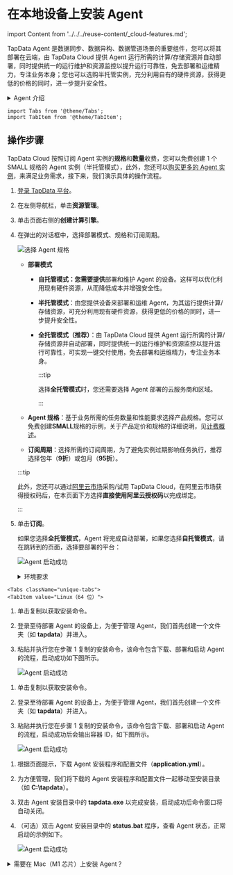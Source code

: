 # 在本地设备上安装 Agent

import Content from '../../../reuse-content/_cloud-features.md';

<Content />

TapData Agent 是数据同步、数据异构、数据管道场景的重要组件，您可以将其部署在云端，由 TapData Cloud 提供 Agent 运行所需的计算/存储资源并自动部署，同时提供统一的运行维护和资源监控以提升运行可靠性，免去部署和运维精力，专注业务本身；您也可以选购半托管实例，充分利用自有的硬件资源，获得更低的价格的同时，进一步提升安全性。

<details>
  <summary>Agent 介绍</summary>
  Agent 是数据同步、数据异构、数据开发场景中的关键程序，负责通过流式技术从源系统获取数据、处理转换数据并发送到目标系统，由云上的管理端统一管理，由 Agent 处理的数据不会上传或存储在 TapData Cloud 中，充分保障数据安全性。
</details>



```mdx-code-block
import Tabs from '@theme/Tabs';
import TabItem from '@theme/TabItem';
```

## 操作步骤

TapData Cloud 按照订阅 Agent 实例的**规格**和**数量**收费，您可以免费创建 1 个 SMALL 规格的 Agent 实例（半托管模式），此外，您还可以[购买更多的 Agent 实例](../../billing/billing-overview.md)，来满足业务需求，接下来，我们演示具体的操作流程。

1. [登录 TapData 平台](../../user-guide/log-in.md)。

2. 在左侧导航栏，单击**资源管理**。

3. 单击页面右侧的**创建计算引擎**。

4. 在弹出的对话框中，选择部署模式、规格和订阅周期。

   ![选择 Agent 规格](../../images/select_aget_spec.png)

   * **部署模式**

     - **自托管模式：您需要提供**部署和维护 Agent 的设备。这样可以优化利用现有硬件资源，从而降低成本并增强安全性。

     - **半托管模式**：由您提供设备来部署和运维 Agent，为其运行提供计算/存储资源，可充分利用现有硬件资源，获得更低的价格的同时，进一步提升安全性。

     - **全托管模式（推荐）**：由 TapData Cloud 提供 Agent 运行所需的计算/存储资源并自动部署，同时提供统一的运行维护和资源监控以提升运行可靠性，可实现一键交付使用，免去部署和运维精力，专注业务本身。

       :::tip

       选择**全托管模式**时，您还需要选择 Agent 部署的云服务商和区域。

       :::

   * **Agent 规格**：基于业务所需的任务数量和性能要求选择产品规格。您可以免费创建**SMALL**规格的示例，关于产品定价和规格的详细说明，见[计费概述](../../../billing/billing-overview)。

   * **订阅周期**：选择所需的订阅周期，为了避免实例过期影响任务执行，推荐选择包年（**9折**）或包月（**95折**）。

   :::tip

   此外，您还可以通过[阿里云市场](https://market.aliyun.com/products/56024006/cmgj00061912.html)采购/试用 TapData Cloud，在阿里云市场获得授权码后，在本页面下方选择**直接使用阿里云授权码**以完成绑定。

   :::

5. 单击**订阅**。

   如果您选择**全托管模式**，Agent 将完成自动部署，如果您选择**自托管模式**，请在跳转到的页面，选择要部署的平台：
   
   ![Agent 启动成功](../../images/select_agent_platform.png)
   
   <details><summary>环境要求</summary>
     <ul>
       <li>硬件环境：x86 架构处理器</li>
       <li>操作系统：64 位</li>
       <li>网络环境：可连通公网，且可与源/目标数据库通信</li>
       <li>软件依赖：Linux 平台依赖 Java 1.8 版本，可执行 java -version 命令查看版本，手动安装命令：yum -y install java-1.8.0-openjdk</li>
     </ul>
   </details>
   
   
   

```mdx-code-block
<Tabs className="unique-tabs">
<TabItem value="Linux（64 位）">
```
1. 单击复制以获取安装命令。

2. 登录至待部署 Agent 的设备上，为便于管理 Agent，我们首先创建一个文件夹（如 **tapdata**）并进入。

3. 粘贴并执行您在步骤 1 复制的安装命令，该命令包含下载、部署和启动 Agent 的流程，启动成功如下图所示。

   ![Agent 启动成功](../../images/agent_started_on_linux.png)

</TabItem>

<TabItem value="Docker">

1. 单击复制以获取安装命令。

2. 登录至待部署 Agent 的设备上，为便于管理 Agent，我们首先创建一个文件夹（如 **tapdata**）并进入。

3. 粘贴并执行您在步骤 1 复制的安装命令，该命令包含下载、部署和启动 Agent 的流程，启动成功后会输出容器 ID，如下图所示。

   ![Agent 启动成功](../../images/agent_started_on_docker.png)

</TabItem>

<TabItem value="Windows（64 位）">

1. 根据页面提示，下载 Agent 安装程序和配置文件（**application.yml**）。

2. 为方便管理，我们将下载的 Agent 安装程序和配置文件一起移动至安装目录（如 **C:\tapdata**）。

3. 双击 Agent 安装目录中的 **tapdata.exe** 以完成安装，启动成功后命令窗口将自动关闭。

4. （可选）双击 Agent 安装目录中的 **status.bat** 程序，查看 Agent 状态，正常启动的示例如下。

   ![Agent 启动成功](../../images/agent_started_on_windows.png)

</TabItem>
</Tabs>



<details>
<summary>需要在 Mac（M1 芯片）上安装 Agent？</summary>

1. 打开 Mac 的命令行终端，依次执行下述命令下载并启动 JDK 镜像。

   ```shell
   # 下载镜像
   docker pull openjdk:8u312 
   # 启动镜像
   docker run -t -d openjdk:8u312
   ```

2. 执行 `docker ps` 获取容器 ID，然后执行下述格式的命令进入容器命令行，示例如下：

   ```shell
   docker exec -it 容器ID /bin/bash
   ```

   :::tip

   需替换命令中的容器 ID，例如 `docker exec -it 1dbee41b4adc /bin/bash`。

   :::

3. 为便于管理 Agent，在容器命令行中执行下述命令创建一个文件夹（如 **tapdata**）并进入。

   ```shell
   mkdir tapdata&&cd tapdata
   ```

4. 在容器命令行中，执行下述命令下载 Agent 程序并解压。

   ```shell
   wget 'https://resource.tapdata.net/doc-source/tapdata.zip' && unzip tapdata.zip
   ```

5. 返回 TapData Cloud 部署页面，选择目标操作系统为**Linux(64 位) **，然后点击**复制**。

      ![Copy the installation command](../../images/select_agent_platform.png)

6. 在 Docker 容器的命令行中，粘贴部署命令并去掉`./tapdata` 之前的内容，然后执行，启动成功示例如下。

   ![](../../images/agent_started_on_macm1.png)

</details>